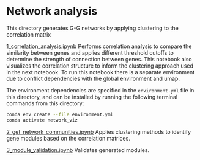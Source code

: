 # Network analysis
This directory generates G-G networks by applying clustering to the correlation matrix

[1_correlation_analysis.ipynb](1_correlation_analysis.ipynb) Performs correlation analysis to compare the similarity between genes and applies different threshold cutoffs to determine the strength of connection between genes. This notebook also visualizes the correlation structure to inform the clustering approach used in the next notebook. To run this notebook there is a separate environment due to conflict dependencies with the global environment and umap.

The environment dependencies are specified in the `environment.yml` file in this directory, and can be installed by running the following terminal commands from this directory:

```bash
conda env create --file environment.yml
conda activate network_viz
```
[2_get_network_communities.ipynb](2_get_network_communities.ipynb) Applies clustering methods to identify gene modules based on the correlation matrices.

[3_module_validation.ipynb](3_module_validation.ipynb) Validates generated modules.

<!---Say which clustering method was decided and why>
<!---Plots of validation>

